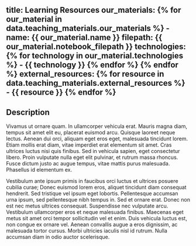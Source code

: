 title: Learning Resources
our_materials:
    {% for our_material in data.teaching_materials.our_materials %}
    - name: {{ our_material.name }}
      filepath: {{ our_material.notebook_filepath }}
      technologies:
        {% for technology in our_material.technologies %}
            - {{ technology }}
        {% endfor %}
    {% endfor %}
external_resources:
    {% for resource in data.teaching_materials.external_resources %}
        - {{ resource }}
    {% endfor %}
---

## Description

Vivamus ut ornare quam. In ullamcorper vehicula erat. Mauris magna diam, tempus sit amet elit eu, placerat euismod arcu. Quisque laoreet neque lectus. Aenean dui orci, aliquam eget eros eget, malesuada tincidunt lorem. Etiam mollis erat diam, vitae imperdiet erat elementum sit amet. Cras ultrices luctus nisi quis finibus. Sed in vehicula sapien, eget consectetur libero. Proin vulputate nulla eget elit pulvinar, et rutrum massa rhoncus. Fusce dictum justo ac augue tempus, vitae mattis purus malesuada. Phasellus id elementum ex.

Vestibulum ante ipsum primis in faucibus orci luctus et ultrices posuere cubilia curae; Donec euismod lorem eros, aliquet tincidunt diam consequat hendrerit. Sed tristique vel ipsum eget lobortis. Pellentesque accumsan urna ipsum, sed pellentesque nibh tempus in. Sed et ornare erat. Donec non est nec metus ultrices consequat. Suspendisse nec vulputate arcu. Vestibulum ullamcorper eros et neque malesuada finibus. Maecenas eget metus sit amet orci tempor sollicitudin vel et enim. Duis vehicula luctus est, non congue ex ornare vel. Aenean convallis augue a eros dignissim, ac malesuada tortor cursus. Morbi ultricies iaculis nisl id rutrum. Nulla accumsan diam in odio auctor scelerisque.

